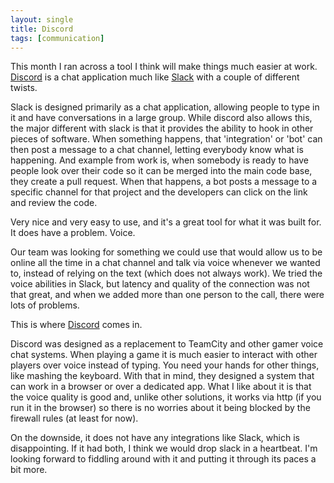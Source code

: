 ```yaml
---
layout: single
title: Discord
tags: [communication]
---
```

This month I ran across a tool I think will make things much easier at work. [Discord][discord] is a chat application much like [Slack][slack] with a couple of different twists.

Slack is designed primarily as a chat application, allowing people to type in it and have conversations in a large group. While discord also allows this, the major different with slack is that it provides the ability to hook in other pieces of software. When something happens, that 'integration' or 'bot' can then post a message to a chat channel, letting everybody know what is happening.
And example from work is, when somebody is ready to have people look over their code so it can be merged into the main code base, they create a pull request. When that happens, a bot posts a message to a specific channel for that project and the developers can click on the link and review the code.

Very nice and very easy to use, and it's a great tool for what it was built for. It does have a problem. Voice.

Our team was looking for something we could use that would allow us to be online all the time in a chat channel and talk via voice whenever we wanted to, instead of relying on the text (which does not always work). We tried the voice abilities in Slack, but latency and quality of the connection was not that great, and when we added more than one person to the call, there were lots of problems.

This is where [Discord][discord] comes in.

Discord was designed as a replacement to TeamCity and other gamer voice chat systems. When playing a game it is much easier to interact with other players over voice instead of typing. You need your hands for other things, like mashing the keyboard. With that in mind, they designed a system that can work in a browser or over a dedicated app. What I like about it is that the voice quality is good and, unlike other solutions, it works via http (if you run it in the browser) so there is no worries about it being blocked by the firewall rules (at least for now).

On the downside, it does not have any integrations like Slack, which is disappointing. If it had both, I think we would drop slack in a heartbeat.
I'm looking forward to fiddling around with it and putting it through its paces a bit more.

[slack]: http://slack.com
[discord]: https://discordapp.com/
